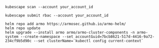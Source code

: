 `kubescape scan --account your_account_id`

`kubescape submit rbac --account your_account_id`

```
helm repo add armo https://armosec.github.io/armo-helm/
helm repo update
helm upgrade --install armo armo/armo-cluster-components -n armo-system --create-namespace --set accountGuid=7bcb8621-517d-4416-9a72-234cf9b5d90c --set clusterName=`kubectl config current-context`
```